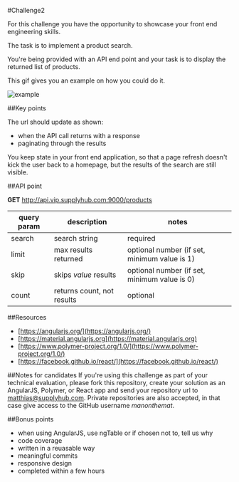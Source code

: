 #Challenge2

For this challenge you have the opportunity to showcase your front end engineering skills.

The task is to implement a product search.

You're being provided with an API end point and your task is to display the returned list of products.

This gif gives you an example on how you could do it.

![example](https://cloud.githubusercontent.com/assets/5065940/10415123/5757785a-6fa0-11e5-991f-f8e76fc2e077.gif)

##Key points

The url should update as shown:

- when the API call returns with a response
- paginating through the results

You keep state in your front end application, so that a page refresh doesn't kick the user back to a homepage, but the results of the search are still visible.


##API point

**GET** http://api.vip.supplyhub.com:9000/products

|query param|description               |notes                                       |
|-----------|--------------------------|--------------------------------------------|
|search     |search string             |required                                    |
|limit      |max results returned      |optional number (if set, minimum value is 1)|
|skip       |skips *value* results     |optional number (if set, minimum value is 0)|
|count      |returns count, not results|optional                                    |

##Resources
- [https://angularjs.org/](https://angularjs.org/)
- [https://material.angularjs.org](https://material.angularjs.org)
- [https://www.polymer-project.org/1.0/](https://www.polymer-project.org/1.0/)
- [https://facebook.github.io/react/](https://facebook.github.io/react/)


##Notes for candidates
If you're using this challenge as part of your technical evaluation, please fork this repository, create your solution as an AngularJS, Polymer, or React app and send your repository url to matthias@supplyhub.com. Private repositories are also accepted, in that case give access to the GitHub username *manonthemat*.

##Bonus points

- when using AngularJS, use ngTable or if chosen not to, tell us why
- code coverage
- written in a reuasable way
- meaningful commits
- responsive design
- completed within a few hours
